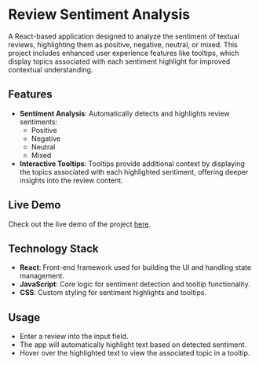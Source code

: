 # Review Sentiment Analysis

A React-based application designed to analyze the sentiment of textual reviews, highlighting them as positive, negative, neutral, or mixed. This project includes enhanced user experience features like tooltips, which display topics associated with each sentiment highlight for improved contextual understanding.

## Features

- **Sentiment Analysis**: Automatically detects and highlights review sentiments:
  - Positive
  - Negative
  - Neutral
  - Mixed
- **Interactive Tooltips**: Tooltips provide additional context by displaying the topics associated with each highlighted sentiment, offering deeper insights into the review content.

## Live Demo

Check out the live demo of the project [here](https://codepen.io/Tushita-Gupta/pen/qBGVqYW).

## Technology Stack

- **React**: Front-end framework used for building the UI and handling state management.
- **JavaScript**: Core logic for sentiment detection and tooltip functionality.
- **CSS**: Custom styling for sentiment highlights and tooltips.

## Usage

- Enter a review into the input field.
- The app will automatically highlight text based on detected sentiment.
- Hover over the highlighted text to view the associated topic in a tooltip.


